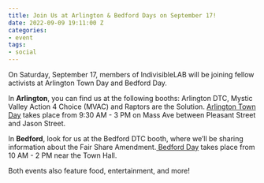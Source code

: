 ```yaml
---
title: Join Us at Arlington & Bedford Days on September 17!
date: 2022-09-09 19:11:00 Z
categories:
- event
tags:
- social
---
```


On Saturday, September 17, members of IndivisibleLAB will be joining fellow activists at Arlington Town Day and Bedford Day. 

In **Arlington**, you can find us at the following booths: Arlington DTC, Mystic Valley Action 4 Choice (MVAC) and Raptors are the Solution. [Arlington Town Day](https://www.arlingtonma.gov/town-governance/boards-and-committees/select-board/town-day) takes place from 9:30 AM - 3 PM on Mass Ave between Pleasant Street and Jason Street. 

In **Bedford**, look for us at the Bedford DTC booth, where we’ll be sharing information about the Fair Share Amendment.[ Bedford Day](https://www.bedfordma.gov/home/news/bedford-day-2022) takes place from 10 AM - 2 PM near the Town Hall.

Both events also feature food, entertainment, and more!
